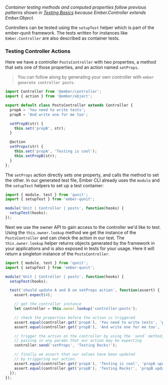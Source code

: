 _Container testing methods and computed properties follow previous patterns shown
in [Testing Basics](../unit-testing-basics/) because Ember.Controller extends Ember.Object._

Controllers can be tested using the `setupTest` helper which is part
of the ember-qunit framework. The tests written for instances like `Ember.Controller` are
also described as container tests.

### Testing Controller Actions

Here we have a controller `PostsController` with two properties, a method that
sets one of those properties, and an action named `setProps`.

> You can follow along by generating your own controller with `ember generate
> controller posts`.

```javascript {data-filename=app/controllers/posts.js}
import Controller from '@ember/controller';
import { action } from '@ember/object';

export default class PostsController extends Controller {
  propA = 'You need to write tests';
  propB = 'And write one for me too';

  setPropB(str) {
    this.set('propB', str);
  }

  @action
  setProps(str) {
    this.set('propA', 'Testing is cool');
    this.setPropB(str);
  }
};
```

The `setProps` action directly sets one property, and calls the method to set the other.
In our generated test file, Ember CLI already uses the `module` and the `setupTest` helpers to set up a test
container:

```javascript {data-filename=tests/unit/controllers/posts-test.js}
import { module, test } from 'qunit';
import { setupTest } from 'ember-qunit';

module('Unit | Controller | posts', function(hooks) {
  setupTest(hooks);
});
```

Next we use the owner API to gain access to the controller we'd like to test.
Using the `this.owner.lookup` method we get the instance of the `PostsController` and can check the action in our test.
The `this.owner.lookup` helper returns objects generated by the framework in your applications
and is also exposed in tests for your usage. Here it will return a singleton instance of the `PostsController`.

```javascript {data-filename=tests/unit/controllers/posts-test.js}
import { module, test } from 'qunit';
import { setupTest } from 'ember-qunit';

module('Unit | Controller | posts', function(hooks) {
  setupTest(hooks);

  test('should update A and B on setProps action', function(assert) {
    assert.expect(4);

    // get the controller instance
    let controller = this.owner.lookup('controller:posts');

    // check the properties before the action is triggered
    assert.equal(controller.get('propA'), 'You need to write tests', 'propA initialized');
    assert.equal(controller.get('propB'), 'And write one for me too', 'propB initialized');

    // trigger the action on the controller by using the `send` method,
    // passing in any params that our action may be expecting
    controller.send('setProps', 'Testing Rocks!');

    // finally we assert that our values have been updated
    // by triggering our action.
    assert.equal(controller.get('propA'), 'Testing is cool', 'propA updated');
    assert.equal(controller.get('propB'), 'Testing Rocks!', 'propB updated');
  });
});
```

